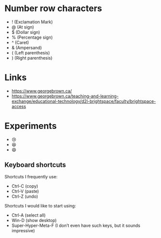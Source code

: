 # Number row characters
- ! (Exclamation Mark)
- @ (At sign)
- $ (Dollar sign)
- % (Percentage sign)
- ^ (Caret)
- & (Ampersand)
- ( (Left parenthesis)
- ) (Right parenthesis)
# Links 
- https://www.georgebrown.ca/
- https://www.georgebrown.ca/teaching-and-learning-exchange/educational-technology/d2l-brightspace/faculty/brightspace-access
# Experiments
- :cry:
- :laughing:
- :smile:
## Keyboard shortcuts
Shortcuts I frequently use: 
- Ctrl-C (copy)
- Ctrl-V (paste)
- Ctrl-Z (undo)

Shortcuts I would like to start using: 
- Ctrl-A (select all)
- Win-D (show desktop)
- Super-Hyper-Meta-F (I don’t even have such keys, but it sounds impressive)

